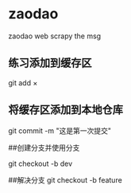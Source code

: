 # zaodao
zaodao web scrapy the msg


## 练习添加到缓存区

git add ×

## 将缓存区添加到本地仓库

git commit -m "这是第一次提交"


##创建分支并使用分支

git checkout -b dev

##解决分支
git checkout -b feature


